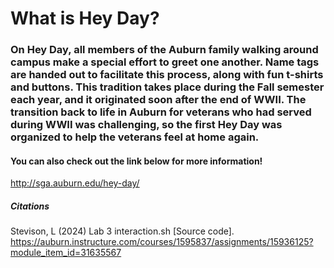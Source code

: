 # What is Hey Day?
### On Hey Day, all members of the Auburn family walking around campus make a special effort to greet one another. Name tags are handed out to facilitate this process, along with fun t-shirts and buttons. This tradition takes place during the Fall semester each year, and it originated soon after the end of WWII. The transition back to life in Auburn for veterans who had served during WWII was challenging, so the first Hey Day was organized to help the veterans feel at home again. 
#### You can also check out the link below for more information!
http://sga.auburn.edu/hey-day/
##### Citations
Stevison, L (2024) Lab 3 interaction.sh [Source code]. https://auburn.instructure.com/courses/1595837/assignments/15936125?module_item_id=31635567

